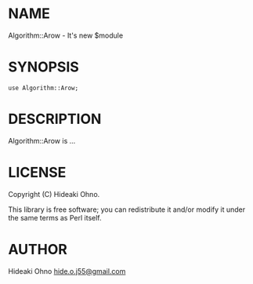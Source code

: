 # NAME

Algorithm::Arow - It's new $module

# SYNOPSIS

    use Algorithm::Arow;

# DESCRIPTION

Algorithm::Arow is ...

# LICENSE

Copyright (C) Hideaki Ohno.

This library is free software; you can redistribute it and/or modify
it under the same terms as Perl itself.

# AUTHOR

Hideaki Ohno <hide.o.j55@gmail.com>
